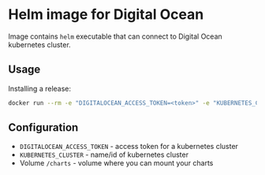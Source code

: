 Helm image for Digital Ocean
============================

Image contains `helm` executable that can connect to Digital Ocean kubernetes cluster.

## Usage

Installing a release:

```bash
docker run --rm -e "DIGITALOCEAN_ACCESS_TOKEN=<token>" -e "KUBERNETES_CLUSTER=kube-default" -v ./helm/application:/charts dimasmith/digital-ocean-helm-agent install /charts
```

## Configuration

* `DIGITALOCEAN_ACCESS_TOKEN` - access token for a kubernetes cluster
* `KUBERNETES_CLUSTER` - name/id of kubernetes cluster
* Volume `/charts` - volume where you can mount your charts